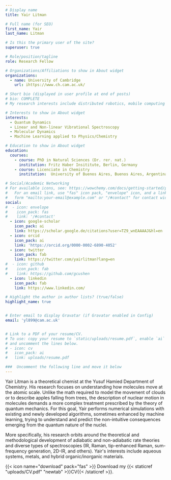 ```yaml
---
# Display name
title: Yair Litman

# Full name (for SEO)
first_name: Yair 
last_name: Litman

# Is this the primary user of the site?
superuser: true

# Role/position/tagline
role: Research Fellow

# Organizations/Affiliations to show in About widget
organizations:
  - name: University of Cambridge
    url: ihttps://www.ch.cam.ac.uk/

# Short bio (displayed in user profile at end of posts)
# bio: COMPLETE 
# My research interests include distributed robotics, mobile computing and programmable matter.

# Interests to show in About widget
interests:
  - Quantum Dynamics
  - Linear and Non-linear Vibrational Spectroscopy
  - Molecular Dynamics
  - Machine Learning applied to Physics/Chemistry

# Education to show in About widget
education:
  courses:
    - course: PhD in Natural Sciences (Dr. rer. nat.)
      institution: Fritz Haber Insititute, Berlin, Germany
    - course: Licenciate in Chemistry
      institution:  University of Buenos Aires, Buenos Aires, Argentina

# Social/Academic Networking
# For available icons, see: https://wowchemy.com/docs/getting-started/page-builder/#icons
#   For an email link, use "fas" icon pack, "envelope" icon, and a link in the
#   form "mailto:your-email@example.com" or "/#contact" for contact widget.
social:
#  - icon: envelope
#    icon_pack: fas
#    link: '/#contact'
  - icon: google-scholar
    icon_pack: ai
    link: https://scholar.google.de/citations?user=TZ9_wnEAAAAJ&hl=en
  - icon: orcid
    icon_pack: ai
    link: 'https://orcid.org/0000-0002-6890-4052'
  - icon: twitter
    icon_pack: fab
    link: https://twitter.com/yairlitman?lang=en
#  - icon: github
#    icon_pack: fab
#    link: https://github.com/gcushen
  - icon: linkedin
    icon_pack: fab
    link: https://www.linkedin.com/

# Highlight the author in author lists? (true/false)
highlight_name: true


# Enter email to display Gravatar (if Gravatar enabled in Config)
email: 'yl899@cam.ac.uk'


# Link to a PDF of your resume/CV.
# To use: copy your resume to `static/uploads/resume.pdf`, enable `ai` icons in `params.toml`,
# and uncomment the lines below.
# - icon: cv
#   icon_pack: ai
#   link: uploads/resume.pdf

###  Uncomment the following line and move it below 
---
```



Yair Litman is a theoretical chemist at the Yusuf Hamied Department of Chemistry. His research focuses on understanding how molecules move at the atomic scale. Unlike the math required to model the movement of
clouds or to describe apples falling from trees, the description of nuclear motion in molecules demands a more complex treatment prescribed by the theory of quantum mechanics. For this goal, Yair performs
numerical simulations with existing and newly developed algorithms, sometimes enhanced by machine learning, trying to understand and predict the non-intuitive consequences emerging from the quantum nature of the nuclei.

More specifically, his research orbits around the theoretical and methodological development of adiabatic and non-adiabatic rate theories and diverse types of spectroscopies (IR, Raman, tip-enhanced Raman, sum-frequency generation, 2D-IR, and others). Yair's interests include aqueous systems, metals, and hybrid organic/inorganic materials.
 
  {{< icon name="download" pack="fas" >}} Download my {{< staticref "uploads/CV.pdf" "newtab" >}}CV{{< /staticref >}}.

